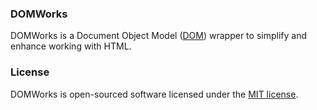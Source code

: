 ### DOMWorks

DOMWorks is a Document Object Model ([DOM](https://developer.mozilla.org/en-US/docs/DOM)) wrapper to simplify and enhance working with HTML.

### License

DOMWorks is open-sourced software licensed under the [MIT license](LICENSE.txt).
